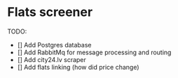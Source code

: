 # Flats screener

TODO:

- [] Add Postgres database
- [] Add RabbitMq for message processing and routing
- [] Add city24.lv scraper
- [] Add flats linking (how did price change)
